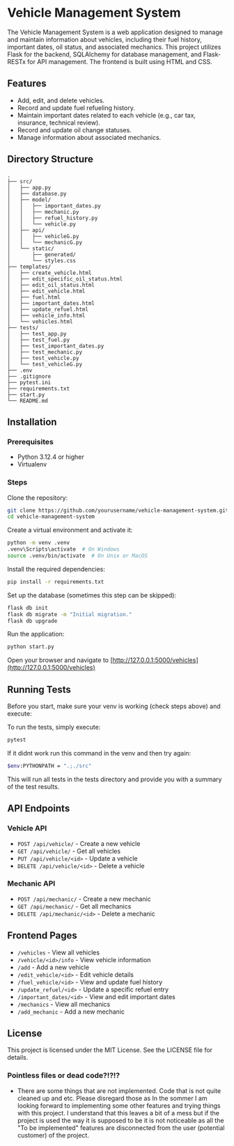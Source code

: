 
# Vehicle Management System

The Vehicle Management System is a web application designed to manage and maintain information about vehicles, 
including their fuel history, important dates, oil status, and associated mechanics. This project utilizes Flask for 
the backend, SQLAlchemy for database management, and Flask-RESTx for API management. The frontend is built using HTML and CSS.

## Features

- Add, edit, and delete vehicles.
- Record and update fuel refueling history.
- Maintain important dates related to each vehicle (e.g., car tax, insurance, technical review).
- Record and update oil change statuses.
- Manage information about associated mechanics.

## Directory Structure


    .
    ├── src/
    │   ├── app.py
    │   ├── database.py
    │   ├── model/
    │   │   ├── important_dates.py
    │   │   ├── mechanic.py
    │   │   ├── refuel_history.py
    │   │   └── vehicle.py
    │   ├── api/
    │   │   ├── vehicleG.py
    │   │   └── mechanicG.py
    │   └── static/
    │       ├── generated/
    │       └── styles.css
    ├── templates/
    │   ├── create_vehicle.html
    │   ├── edit_specific_oil_status.html
    │   ├── edit_oil_status.html
    │   ├── edit_vehicle.html
    │   ├── fuel.html
    │   ├── important_dates.html
    │   ├── update_refuel.html
    │   ├── vehicle_info.html
    │   └── vehicles.html
    ├── tests/
    │   ├── test_app.py
    │   ├── test_fuel.py
    │   ├── test_important_dates.py
    │   ├── test_mechanic.py
    │   ├── test_vehicle.py
    │   └── test_vehicleG.py
    ├── .env
    ├── .gitignore
    ├── pytest.ini
    ├── requirements.txt
    ├── start.py
    └── README.md


## Installation

### Prerequisites

- Python 3.12.4 or higher
- Virtualenv

### Steps

Clone the repository:

```bash
git clone https://github.com/yourusername/vehicle-management-system.git
cd vehicle-management-system
```

Create a virtual environment and activate it:

```bash
python -m venv .venv
.venv\Scripts\activate  # On Windows
source .venv/bin/activate  # On Unix or MacOS
```

Install the required dependencies:

```bash
pip install -r requirements.txt
```

Set up the database (sometimes this step can be skipped):

```bash
flask db init
flask db migrate -m "Initial migration."
flask db upgrade
```

Run the application:

```bash
python start.py
```

Open your browser and navigate to [http://127.0.0.1:5000/vehicles](http://127.0.0.1:5000/vehicles)

## Running Tests

Before you start, make sure your venv is working (check steps above) and execute:

To run the tests, simply execute:

```bash
pytest
```

If it didnt work run this command in the venv and then try again:
```bash
$env:PYTHONPATH = ".;./src"
```

This will run all tests in the tests directory and provide you with a summary of the test results.

## API Endpoints

### Vehicle API

- `POST /api/vehicle/` - Create a new vehicle
- `GET /api/vehicle/` - Get all vehicles
- `PUT /api/vehicle/<id>` - Update a vehicle
- `DELETE /api/vehicle/<id>` - Delete a vehicle

### Mechanic API

- `POST /api/mechanic/` - Create a new mechanic
- `GET /api/mechanic/` - Get all mechanics
- `DELETE /api/mechanic/<id>` - Delete a mechanic

## Frontend Pages

- `/vehicles` - View all vehicles
- `/vehicle/<id>/info` - View vehicle information
- `/add` - Add a new vehicle
- `/edit_vehicle/<id>` - Edit vehicle details
- `/fuel_vehicle/<id>` - View and update fuel history
- `/update_refuel/<id>` - Update a specific refuel entry
- `/important_dates/<id>` - View and edit important dates
- `/mechanics` - View all mechanics
- `/add_mechanic` - Add a new mechanic

## License

This project is licensed under the MIT License. See the LICENSE file for details.


### Pointless files or dead code?!?!?
- There are some things that are not implemented.
Code that is not quite cleaned up and etc. Please disregard those as
In the sommer I am looking forward to implementing some other features and trying things
with this project. I understand that this leaves a bit of a mess but if the project is used the way it is supposed
to be it is not noticeable as all the "To be implemented" features are disconnected from the user (potential customer)
of the project. 


